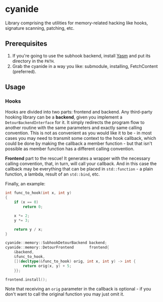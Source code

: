 # cyanide

Library comprising the utilities for memory-related hacking like
hooks, signature scanning, patching, etc.

## Prerequisites
1. If you're going to use the subhook backend, install
[Yasm](https://yasm.tortall.net) and put its directory in the `PATH`.
1. Grab the cyanide in a way you like: submodule, installing, FetchContent
(preferred).

## Usage
### Hooks
Hooks are divided into two parts: frontend and backend. Any third-party hooking
library can be a **backend**, given you implement a `DetourBackendInterface`
for it. It simply redirects the program flow to another routine with the same
parameters and exactly same calling convention. This is not as convenient as
you would like it to be - in most cases you may need to transmit some context
to the hook callback, which could be done by making the callback a member
function - but that isn't possible as member function has a different calling
convention.

**Frontend** part to the rescue! It generates a wrapper with the necessary
calling convention, that, in turn, will call your callback. And in this case
the callback may be everything that can be placed in `std::function` -
a plain function, a lambda, result of an `std::bind`, etc.

Finally, an example:

```c++
int func_to_hook(int x, int y)
{
    if (x == 0)
        return 0;

    x *= 2;
    y *= 3;

    return y / x;
}

cyanide::memory::SubhookDetourBackend backend;
cyanide::memory::DetourFrontend       frontend{
    &backend,
    &func_to_hook,
    [](decltype(&func_to_hook) orig, int x, int y) -> int {
        return orig(x, y) + 5;
    }};

frontend.install();
```

Note that receiving an `orig` parameter in the callback is optional - if you
don't want to call the original function you may just omit it.
